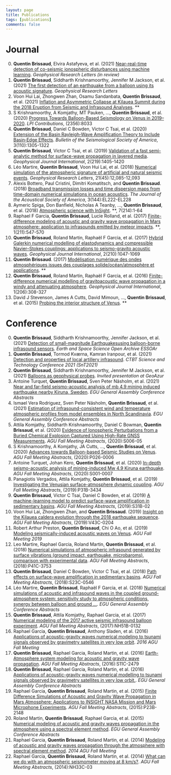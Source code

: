 ```yaml
---
layout: page
title: Publications
tags: [publications]
comments: false
---
```


Journal
=====

0. **Quentin Brissaud**, Elvira Astafyeva, et al. (2021) [Near-real-time detection of co-seismic ionospheric disturbances using machine learning](). *Geophysical Research Letters (in review)*
1. **Quentin Brissaud**, Siddharth Krishnamoorthy, Jennifer M Jackson, et al. (2021) [The first detection of an earthquake from a balloon using its acoustic signature](https://agupubs.onlinelibrary.wiley.com/doi/abs/10.1029/2021GL093013). *Geophysical Research Letters*
2. Voon Hui Lai, Zhongwen Zhan, Osamu Sandanbata, **Quentin Brissaud**, et al. (2021) [Inflation and Asymmetric Collapse at Kilauea Summit during the 2018 Eruption from Seismic and Infrasound Analyses](https://www.essoar.org/doi/abs/10.1002/essoar.10506637.1). **
3. S Krishnamoorthy, A Komjathy, MT Pauken, ..., **Quentin Brissaud**, et al. (2020) [Progress Towards Balloon-Based Seismology on Venus in 2019–2020](https://ui.adsabs.harvard.edu/abs/2020LPICo2356.8033K/abstract). *LPI Contributions*, (2356):8033
4. **Quentin Brissaud**, Daniel C Bowden, Victor C Tsai, et al. (2020) [Extension of the Basin Rayleigh‐Wave Amplification Theory to Include Basin‐Edge Effects](https://pubs.geoscienceworld.org/ssa/bssa/article/110/3/1305/583439). *Bulletin of the Seismological Society of America*, 3(110):1305-1322
5. **Quentin Brissaud**, Victor C Tsai, et al. (2019) [Validation of a fast semi-analytic method for surface-wave propagation in layered media](https://academic.oup.com/gji/article-abstract/219/2/1405/5561445). *Geophysical Journal International*, 2(219):1405-1420
6. Léo Martire, **Quentin Brissaud**, Voon Hui Lai, et al. (2018) [Numerical simulation of the atmospheric signature of artificial and natural seismic events](https://agupubs.onlinelibrary.wiley.com/doi/abs/10.1029/2018GL080485). *Geophysical Research Letters*, 21(45):12,085-12,093
7. Alexis Bottero, Paul Cristini, Dimitri Komatitsch, and **Quentin Brissaud**. (2018) [Broadband transmission losses and time dispersion maps from time-domain numerical simulations in ocean acoustics](https://asa.scitation.org/doi/abs/10.1121/1.5055787). *The Journal of the Acoustical Society of America*, 3(144):EL222-EL228
8. Aymeric Spiga, Don Banfield, Nicholas A Teanby, ..., **Quentin Brissaud**, et al. (2018) [Atmospheric science with InSight](https://link.springer.com/article/10.1007/s11214-018-0543-0). **, 7(214):1-64
9. Raphael F Garcia, **Quentin Brissaud**, Lucie Rolland, et al. (2017) [Finite-difference modeling of acoustic and gravity wave propagation in Mars atmosphere: application to infrasounds emitted by meteor impacts](https://link.springer.com/article/10.1007/s11214-016-0324-6). **, 1(211):547-570
10. **Quentin Brissaud**, Roland Martin, Raphaël F Garcia, et al. (2017) [Hybrid Galerkin numerical modelling of elastodynamics and compressible Navier–Stokes couplings: applications to seismo-gravito acoustic waves](https://academic.oup.com/gji/article-abstract/210/2/1047/3798201). *Geophysical Journal International*, 2(210):1047-1069
11. **Quentin Brissaud**. (2017) [Modélisation numérique des ondes atmosphériques issues des couplages solide/océan/atmosphère et applications](https://www.theses.fr/2017ESAE0016). **
12. **Quentin Brissaud**, Roland Martin, Raphaël F Garcia, et al. (2016) [Finite-difference numerical modelling of gravitoacoustic wave propagation in a windy and attenuating atmosphere](https://academic.oup.com/gji/article-abstract/206/1/308/2606497). *Geophysical Journal International*, 1(206):308-327
13. David J Stevenson, James A Cutts, David Mimoun, ..., **Quentin Brissaud**, et al. (2015) [Probing the interior structure of Venus](https://authors.library.caltech.edu/59019/). **

Conference
=====

0. **Quentin Brissaud**, Siddharth Krishnamoorthy, Jennifer Jackson, et al. (2021) [Detection of small-magnitude Earthquakesusing balloon-borne infrasound sensors](https://search.proquest.com/openview/29dca140816441e75368bfb1a4038493/1?pq-origsite=gscholar&cbl=4882998). *Earth and Space Science Open Archive ESSOAr*
1. **Quentin Brissaud**, Tormod Kværna, Kamran Iranpour, et al. (2021) [Detection and properties of local artillery infrasound](https://conferences.ctbto.org/event/7/book-of-abstracts.pdf). *CTBT Science and Technology Conference 2021 (SnT2021)*
2. **Quentin Brissaud**, Siddharth Krishnamoorthy, Jennifer M Jackson, et al. (2021) [Balloons as geophysical probes](https://geoazur.oca.eu/fr/agenda-geoazur). *Invited presentation at GeoAzur*
3. Antoine Turquet, **Quentin Brissaud**, Sven Peter Näsholm, et al. (2021) [Near and far-field seismo-acoustic analysis of mb 4.9 mining induced earthquake nearby Kiruna, Sweden](https://ui.adsabs.harvard.edu/abs/2021EGUGA..23.8343T/abstract). *EGU General Assembly Conference Abstracts*
4. Ismael Vera Rodriguez, Sven Peter Näsholm, **Quentin Brissaud**, et al. (2021) [Estimation of infrasound-consistent wind and temperature atmospheric profiles from model ensembles in North Scandinavia](https://ui.adsabs.harvard.edu/abs/2021EGUGA..23.1384R/abstract). *EGU General Assembly Conference Abstracts*
5. Attila Komjathy, Siddharth Krishnamoorthy, Daniel C Bowman, **Quentin Brissaud**, et al. (2020) [Evidence of Ionospheric Perturbations from a Buried Chemical Explosion Captured Using High-Rate GNSS Measurements](https://ui.adsabs.harvard.edu/abs/2020AGUFMS006...05K/abstract). *AGU Fall Meeting Abstracts*, (2020):S006-05
6. S Krishnamoorthy, A Komjathy, JA Cutts, ..., **Quentin Brissaud**, et al. (2020) [Advances towards Balloon-based Seismic Studies on Venus](https://ui.adsabs.harvard.edu/abs/2020AGUFMP026.0006K/abstract). *AGU Fall Meeting Abstracts*, (2020):P026-0006
7. Antoine Turquet, Johan Kero, **Quentin Brissaud**, et al. (2020) [In-depth seismo-acoustic analysis of mining-induced Mw 4.9 Kiruna earthquake](https://ui.adsabs.harvard.edu/abs/2020AGUFMS001.0007T/abstract). *AGU Fall Meeting Abstracts*, (2020):S001-0007
8. Panagiotis Vergados, Attila Komjathy, **Quentin Brissaud**, et al. (2019) [Investigating the Venusian surface-atmosphere dynamic coupling](https://ui.adsabs.harvard.edu/abs/2019AGUFM.P31B3434V/abstract). *AGU Fall Meeting Abstracts*, (2019):P31B-3434
9. **Quentin Brissaud**, Victor C Tsai, Daniel C Bowden, et al. (2019) [A machine-learning model to predict surface-wave amplification in sedimentary basins](https://ui.adsabs.harvard.edu/abs/2019AGUFM.S31B..02B/abstract). *AGU Fall Meeting Abstracts*, (2019):S31B-02
10. Voon Hui Lai, Zhongwen Zhan, and **Quentin Brissaud**. (2019) [Insight on the Kilauea caldera evolution through the 2018 earthquake sequence](https://ui.adsabs.harvard.edu/abs/2019AGUFM.V43C0204L/abstract). *AGU Fall Meeting Abstracts*, (2019):V43C-0204
11. Robert Arthur Preston, **Quentin Brissaud**, Chi O Ao, et al. (2019) [Modeling seismically-induced acoustic waves on Venus](https://agu.confex.com/agu/fm19/meetingapp.cgi/Paper/628671). *AGU Fall Meeting 2019*
12. Leo Martire, Raphael Garcia, Roland Martin, **Quentin Brissaud**, et al. (2018) [Numerical simulations of atmospheric infrasound generated by surface vibrations (ground impact, earthquake, microbaroms), comparison with experimental data](https://ui.adsabs.harvard.edu/abs/2018AGUFM.P41C3753M/abstract). *AGU Fall Meeting Abstracts*, (2018):P41C-3753
13. **Quentin Brissaud**, Daniel C Bowden, Victor C Tsai, et al. (2018) [Path effects on surface-wave amplification in sedimentary basins](https://ui.adsabs.harvard.edu/abs/2018AGUFM.S23C0546B/abstract). *AGU Fall Meeting Abstracts*, (2018):S23C-0546
14. Léo Martire, **Quentin Brissaud**, Raphaël F Garcia, et al. (2018) [Numerical simulations of acoustic and infrasound waves in the coupled ground-atmosphere system: sensitivity study to atmospheric conditions, synergy between balloon and ground …](https://ui.adsabs.harvard.edu/abs/2018EGUGA..20.3254M/abstract). *EGU General Assembly Conference Abstracts*
15. **Quentin Brissaud**, Attila Komjathy, Raphael Garcia, et al. (2017) [Numerical modeling of the 2017 active seismic infrasound balloon experiment](https://ui.adsabs.harvard.edu/abs/2017AGUFMNH51B0132B/abstract). *AGU Fall Meeting Abstracts*, (2017):NH51B-0132
16. Raphael Garcia, **Quentin Brissaud**, Anthony Sladen, et al. (2016) [Applications of acoustic-gravity waves numerical modeling to tsunami signals observed by gravimetry satellites in very low orbit](https://agu.confex.com/agu/fm16/meetingapp.cgi/Paper/176308). *2016 AGU Fall Meeting*
17. **Quentin Brissaud**, Raphael Garcia, Roland Martin, et al. (2016) [Earth-Atmosphere system modeling for acoustic and gravity wave propagation](https://ui.adsabs.harvard.edu/abs/2016AGUFM.S11C2479B/abstract). *AGU Fall Meeting Abstracts*, (2016):S11C-2479
18. **Quentin Brissaud**, Raphael Garcia, Roland Martin, et al. (2016) [Applications of acoustic-gravity waves numerical modelling to tsunami signals observed by gravimetry satellites in very low orbit.](https://ui.adsabs.harvard.edu/abs/2016EGUGA..1812556B/abstract). *EGU General Assembly Conference Abstracts*
19. Raphael Garcia, **Quentin Brissaud**, Roland Martin, et al. (2015) [Finite Difference Simulations of Acoustic and Gravity Wave Propagation in Mars Atmosphere: Applications to INSIGHT NASA Mission and Mars Microphone Experiments](https://ui.adsabs.harvard.edu/abs/2015AGUFM.P23B2148G/abstract). *AGU Fall Meeting Abstracts*, (2015):P23B-2148
20. Roland Martin, **Quentin Brissaud**, Raphael Garcia, et al. (2015) [Numerical modeling of acoustic and gravity waves propagation in the atmosphere using a spectral element method](https://ui.adsabs.harvard.edu/abs/2015EGUGA..17.6147M/abstract). *EGU General Assembly Conference Abstracts*
21. Raphael Garcia, **Quentin Brissaud**, Roland Martin, et al. (2014) [Modeling of acoustic and gravity waves propagation through the atmosphere with spectral element method](https://agu.confex.com/agu/fm14/meetingapp.cgi/Paper/27484). *2014 AGU Fall Meeting*
22. Raphael Garcia, **Quentin Brissaud**, Roland Martin, et al. (2014) [What can we do with an atmospheric seismometer moving at 8 km/s?](https://ui.adsabs.harvard.edu/abs/2014AGUFMNH33C..03G/abstract). *AGU Fall Meeting Abstracts*, (2014):NH33C-03

